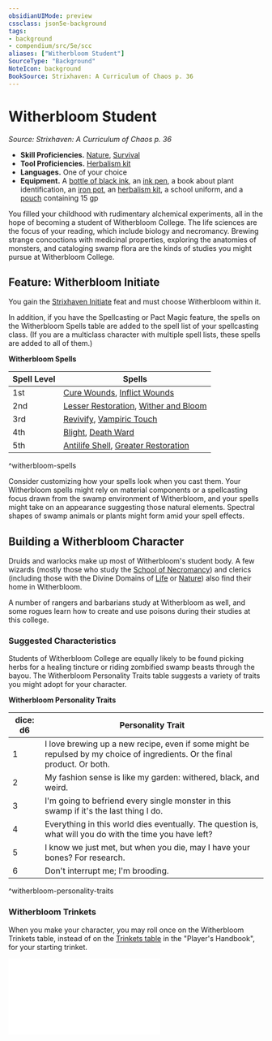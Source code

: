```yaml
---
obsidianUIMode: preview
cssclass: json5e-background
tags:
- background
- compendium/src/5e/scc
aliases: ["Witherbloom Student"]
SourceType: "Background"
NoteIcon: background
BookSource: Strixhaven: A Curriculum of Chaos p. 36
---
```

# Witherbloom Student
*Source: Strixhaven: A Curriculum of Chaos p. 36*  

- **Skill Proficiencies.** [Nature](z_Mechanics/CLI/rules/skills.md#Nature), [Survival](z_Mechanics/CLI/rules/skills.md#Survival)  
- **Tool Proficiencies.** [Herbalism kit](herbalism-kit.md)  
- **Languages.** One of your choice  
- **Equipment.** A [bottle of black ink](ink-1-ounce-bottle.md), an [ink pen](ink-pen.md), a book about plant identification, an [iron pot](iron-pot.md), an [herbalism kit](herbalism-kit.md), a school uniform, and a [pouch](pouch.md) containing 15 gp  

You filled your childhood with rudimentary alchemical experiments, all in the hope of becoming a student of Witherbloom College. The life sciences are the focus of your reading, which include biology and necromancy. Brewing strange concoctions with medicinal properties, exploring the anatomies of monsters, and cataloging swamp flora are the kinds of studies you might pursue at Witherbloom College.

## Feature: Witherbloom Initiate

You gain the [Strixhaven Initiate](strixhaven-initiate-scc.md) feat and must choose Witherbloom within it.

In addition, if you have the Spellcasting or Pact Magic feature, the spells on the Witherbloom Spells table are added to the spell list of your spellcasting class. (If you are a multiclass character with multiple spell lists, these spells are added to all of them.)

**Witherbloom Spells**

| Spell Level | Spells |
|-------------|--------|
| 1st | [Cure Wounds](cure-wounds.md), [Inflict Wounds](inflict-wounds.md) |
| 2nd | [Lesser Restoration](lesser-restoration.md), [Wither and Bloom](wither-and-bloom-scc.md) |
| 3rd | [Revivify](revivify.md), [Vampiric Touch](vampiric-touch.md) |
| 4th | [Blight](blight.md), [Death Ward](death-ward.md) |
| 5th | [Antilife Shell](antilife-shell.md), [Greater Restoration](greater-restoration.md) |
^witherbloom-spells

Consider customizing how your spells look when you cast them. Your Witherbloom spells might rely on material components or a spellcasting focus drawn from the swamp environment of Witherbloom, and your spells might take on an appearance suggesting those natural elements. Spectral shapes of swamp animals or plants might form amid your spell effects.

## Building a Witherbloom Character

Druids and warlocks make up most of Witherbloom's student body. A few wizards (mostly those who study the [School of Necromancy](wizard-school-of-necromancy.md)) and clerics (including those with the Divine Domains of [Life](cleric-life-domain.md) or [Nature](cleric-nature-domain.md)) also find their home in Witherbloom.

A number of rangers and barbarians study at Witherbloom as well, and some rogues learn how to create and use poisons during their studies at this college.

### Suggested Characteristics

Students of Witherbloom College are equally likely to be found picking herbs for a healing tincture or riding zombified swamp beasts through the bayou. The Witherbloom Personality Traits table suggests a variety of traits you might adopt for your character.

**Witherbloom Personality Traits**

| dice: d6 | Personality Trait |
|----------|-------------------|
| 1 | I love brewing up a new recipe, even if some might be repulsed by my choice of ingredients. Or the final product. Or both. |
| 2 | My fashion sense is like my garden: withered, black, and weird. |
| 3 | I'm going to befriend every single monster in this swamp if it's the last thing I do. |
| 4 | Everything in this world dies eventually. The question is, what will you do with the time you have left? |
| 5 | I know we just met, but when you die, may I have your bones? For research. |
| 6 | Don't interrupt me; I'm brooding. |
^witherbloom-personality-traits

### Witherbloom Trinkets

When you make your character, you may roll once on the Witherbloom Trinkets table, instead of on the [Trinkets table](trinket.md) in the "Player's Handbook", for your starting trinket.

![Witherbloom Trinkets](witherbloom-trinkets-scc.md)